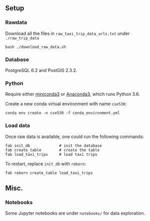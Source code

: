 ## Setup

### Rawdata

Download all the files in `raw_taxi_trip_data_urls.txt` under `./raw_trip_data`

`bash ./download_raw_data.sh`


### Database

PostgreSQL 6.2 and PostGIS 2.3.2.


### Python

Require either [miniconda3] or [Anaconda3], which runs Python 3.6.

Create a new conda virtual environment with name `cse530`:

    conda env create -n cse530 -f conda_environment.yml

[miniconda3]: https://conda.io/miniconda.html
[Anaconda3]: https://www.continuum.io/downloads


### Load data

Once raw data is available, one could run the following commands:

    fab init_db             # init the database
    fab create_table        # create the table
    fab load_taxi_trips     # load taxi trips

To restart, replace `init_db` with `reborn`:

    fab reborn create_table load_taxi_trips



## Misc.

### Notebooks

Some Jupyter notebooks are under `notebooks/` for data exploration.

